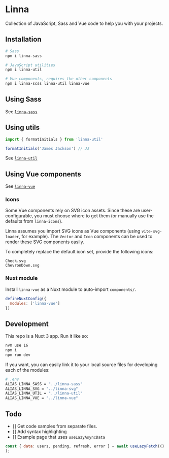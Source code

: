 # Linna

Collection of JavaScript, Sass and Vue code to help you with your projects.

## Installation

```sh
# Sass
npm i linna-sass

# JavaScript utilities
npm i linna-util

# Vue components, requires the other components
npm i linna-scss linna-util linna-vue
```

## Using Sass

See [`linna-sass`](https://npmjs.org/package/linna-sass)

## Using utils

```js
import { formatInitials } from 'linna-util'

formatInitials('James Jackson') // JJ
```

See [`linna-util`](https://npmjs.org/package/linna-util)

## Using Vue components

See [`linna-vue`](https://npmjs.org/package/linna-vue)

### Icons

Some Vue components rely on SVG icon assets. Since these are user-configurable, you must choose where to get them (or manually use the defaults from `linna-icons`).

Linna assumes you import SVG icons as Vue components (using `vite-svg-loader`, for example). The `Vector` and `Icon` components can be used to render these SVG components easily.

To completely replace the default icon set, provide the following icons:

```
Check.svg
ChevronDown.svg
```

### Nuxt module

Install `linna-vue` as a Nuxt module to auto-import `components/`.

```js
defineNuxtConfig({
  modules: ['linna-vue']
})
```

## Development

This repo is a Nuxt 3 app. Run it like so:

```sh
nvm use 16
npm i
npm run dev
```

If you want, you can easily link it to your local source files for developing each of the modules:

```sh
# .env
ALIAS_LINNA_SASS = "../linna-sass"
ALIAS_LINNA_SVG = "../linna-svg"
ALIAS_LINNA_UTIL = "../linna-util"
ALIAS_LINNA_VUE = "../linna-vue"
```

## Todo

- [] Get code samples from separate files.
- [] Add syntax highlighting
- [] Example page that uses `useLazyAsyncData`

```js
const { data: users, pending, refresh, error } = await useLazyFetch(() => `users?page=${page.value}&take=6`, { baseURL: config.API_BASE_URL }
);
```
